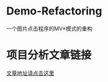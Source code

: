 # Demo-Refactoring
一个图片点击程序的MV*模式的重构

# 项目分析文章链接
[文章地址请点击这里](https://www.cnblogs.com/yuliangbin/p/9463114.html)
